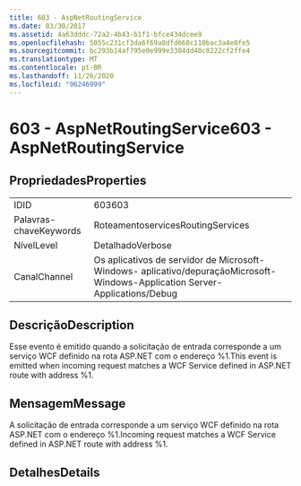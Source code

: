 ```yaml
---
title: 603 - AspNetRoutingService
ms.date: 03/30/2017
ms.assetid: 4a63dddc-72a2-4b43-b1f1-bfce434dcee9
ms.openlocfilehash: 5055c231cf3da6f69a8dfd660c110bac3a4e0fe5
ms.sourcegitcommit: bc293b14af795e0e999e3304dd40c0222cf2ffe4
ms.translationtype: MT
ms.contentlocale: pt-BR
ms.lasthandoff: 11/26/2020
ms.locfileid: "96246999"
---
```

# <a name="603---aspnetroutingservice"></a><span data-ttu-id="abb96-102">603 - AspNetRoutingService</span><span class="sxs-lookup"><span data-stu-id="abb96-102">603 - AspNetRoutingService</span></span>

## <a name="properties"></a><span data-ttu-id="abb96-103">Propriedades</span><span class="sxs-lookup"><span data-stu-id="abb96-103">Properties</span></span>  
  
|||  
|-|-|  
|<span data-ttu-id="abb96-104">ID</span><span class="sxs-lookup"><span data-stu-id="abb96-104">ID</span></span>|<span data-ttu-id="abb96-105">603</span><span class="sxs-lookup"><span data-stu-id="abb96-105">603</span></span>|  
|<span data-ttu-id="abb96-106">Palavras-chave</span><span class="sxs-lookup"><span data-stu-id="abb96-106">Keywords</span></span>|<span data-ttu-id="abb96-107">Roteamentoservices</span><span class="sxs-lookup"><span data-stu-id="abb96-107">RoutingServices</span></span>|  
|<span data-ttu-id="abb96-108">Nível</span><span class="sxs-lookup"><span data-stu-id="abb96-108">Level</span></span>|<span data-ttu-id="abb96-109">Detalhado</span><span class="sxs-lookup"><span data-stu-id="abb96-109">Verbose</span></span>|  
|<span data-ttu-id="abb96-110">Canal</span><span class="sxs-lookup"><span data-stu-id="abb96-110">Channel</span></span>|<span data-ttu-id="abb96-111">Os aplicativos de servidor de Microsoft-Windows- aplicativo/depuração</span><span class="sxs-lookup"><span data-stu-id="abb96-111">Microsoft-Windows-Application Server-Applications/Debug</span></span>|  
  
## <a name="description"></a><span data-ttu-id="abb96-112">Descrição</span><span class="sxs-lookup"><span data-stu-id="abb96-112">Description</span></span>  

 <span data-ttu-id="abb96-113">Esse evento é emitido quando a solicitação de entrada corresponde a um serviço WCF definido na rota ASP.NET com o endereço %1.</span><span class="sxs-lookup"><span data-stu-id="abb96-113">This event is emitted when incoming request matches a WCF Service defined in ASP.NET route with address %1.</span></span>  
  
## <a name="message"></a><span data-ttu-id="abb96-114">Mensagem</span><span class="sxs-lookup"><span data-stu-id="abb96-114">Message</span></span>  

 <span data-ttu-id="abb96-115">A solicitação de entrada corresponde a um serviço WCF definido na rota ASP.NET com o endereço %1.</span><span class="sxs-lookup"><span data-stu-id="abb96-115">Incoming request matches a WCF Service defined in ASP.NET route with address %1.</span></span>  
  
## <a name="details"></a><span data-ttu-id="abb96-116">Detalhes</span><span class="sxs-lookup"><span data-stu-id="abb96-116">Details</span></span>
